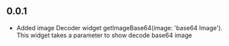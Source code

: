 ## 0.0.1

* Added image Decoder widget getImageBase64(image: 'base64 Image'). This widget takes a parameter to show decode base64 image
